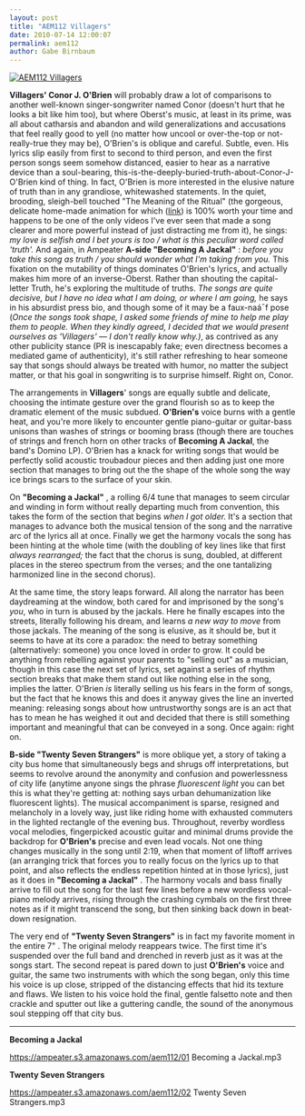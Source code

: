 ```yaml
---
layout: post
title: "AEM112 Villagers"
date: 2010-07-14 12:00:07
permalink: aem112
author: Gabe Birnbaum
---
```

[![AEM112 Villagers](https://ampeater.s3.amazonaws.com/aem112/Villagers.jpg)](https://ampeater.s3.amazonaws.com/aem112/Villagers.jpg)

**Villagers' Conor J. O'Brien** will probably draw a lot of comparisons to another well-known singer-songwriter named Conor (doesn't hurt that he looks a bit like him too), but where Oberst's music, at least in its prime, was all about catharsis and abandon and wild generalizations and accusations that feel really good to yell (no matter how uncool or over-the-top or not-really-true they may be), O'Brien's is oblique and careful. Subtle, even. His lyrics slip easily from first to second to third person, and even the first person songs seem somehow distanced, easier to hear as a narrative device than a soul-bearing, this-is-the-deeply-buried-truth-about-Conor-J-O'Brien kind of thing. In fact, O'Brien is more interested in the elusive nature of truth than in any grandiose, whitewashed statements. In the quiet, brooding, sleigh-bell touched "The Meaning of the Ritual" (the gorgeous, delicate home-made animation for which ([link](http://www.youtube.com/watch?v=KOvGeo-MNts&feature=player_embedded)) is 100% worth your time and happens to be one of the only videos I've ever seen that made a song clearer and more powerful instead of just distracting me from it), he sings: _my love is selfish and I bet yours is too /_ _what is this peculiar word called 'truth'._ And again, in Ampeater **A-side "Becoming A Jackal"** : _before you take this song as truth / you should wonder what I'm taking from you._ This fixation on the mutability of things dominates O'Brien's lyrics, and actually makes him more of an inverse-Oberst. Rather than shouting the capital-letter Truth, he's exploring the multitude of truths. _The songs are quite decisive, but I have no idea what I am doing, or where I am going,_ he says in his absurdist press bio, and though some of it may be a faux-naá¯f pose (_Once the songs took shape, I asked some friends of mine to help me play them to people. When they kindly agreed, I decided that we would present ourselves as 'Villagers' — I don't really know why.)_, as contrived as any other publicity stance (PR is inescapably fake; even directness becomes a mediated game of authenticity), it's still rather refreshing to hear someone say that songs should always be treated with humor, no matter the subject matter, or that his goal in songwriting is to surprise himself. Right on, Conor.

<!-- more -->

The arrangements in **Villagers**' songs are equally subtle and delicate, choosing the intimate gesture over the grand flourish so as to keep the dramatic element of the music subdued. **O'Brien's** voice burns with a gentle heat, and you're more likely to encounter gentle piano-guitar or guitar-bass unisons than washes of strings or booming brass (though there are touches of strings and french horn on other tracks of **Becoming A Jackal**, the band's Domino LP). O'Brien has a knack for writing songs that would be perfectly solid acoustic troubadour pieces and then adding just one more section that manages to bring out the the shape of the whole song the way ice brings scars to the surface of your skin.

On **"Becoming a Jackal"** , a rolling 6/4 tune that manages to seem circular and winding in form without really departing much from convention, this takes the form of the section that begins _when I got older._ It's a section that manages to advance both the musical tension of the song and the narrative arc of the lyrics all at once. Finally we get the harmony vocals the song has been hinting at the whole time (with the doubling of key lines like that first _always rearranged;_ the fact that the chorus is sung, doubled, at different places in the stereo spectrum from the verses; and the one tantalizing harmonized line in the second chorus).

At the same time, the story leaps forward. All along the narrator has been daydreaming at the window, both cared for and imprisoned by the song's _you_, who in turn is abused by the jackals. Here he finally escapes into the streets, literally following his dream, and learns _a new way to move_ from those jackals. The meaning of the song is elusive, as it should be, but it seems to have at its core a paradox: the need to betray something (alternatively: someone) you once loved in order to grow. It could be anything from rebelling against your parents to "selling out" as a musician, though in this case the next set of lyrics, set against a series of rhythm section breaks that make them stand out like nothing else in the song, implies the latter. O'Brien _is_ literally selling us his fears in the form of songs, but the fact that he knows this and does it anyway gives the line an inverted meaning: releasing songs about how untrustworthy songs are is an act that has to mean he has weighed it out and decided that there is still something important and meaningful that can be conveyed in a song. Once again: right on.

**B-side "Twenty Seven Strangers"** is more oblique yet, a story of taking a city bus home that simultaneously begs and shrugs off interpretations, but seems to revolve around the anonymity and confusion and powerlessness of city life (anytime anyone sings the phrase _fluorescent light_ you can bet this is what they're getting at: nothing says urban dehumanization like fluorescent lights). The musical accompaniment is sparse, resigned and melancholy in a lovely way, just like riding home with exhausted commuters in the lighted rectangle of the evening bus. Throughout, reverby wordless vocal melodies, fingerpicked acoustic guitar and minimal drums provide the backdrop for **O'Brien's** precise and even lead vocals. Not one thing changes musically in the song until 2:19, when that moment of liftoff arrives (an arranging trick that forces you to really focus on the lyrics up to that point, and also reflects the endless repetition hinted at in those lyrics), just as it does in **"Becoming a Jackal"** . The harmony vocals and bass finally arrive to fill out the song for the last few lines before a new wordless vocal-piano melody arrives, rising through the crashing cymbals on the first three notes as if it might transcend the song, but then sinking back down in beat-down resignation.

The very end of **"Twenty Seven Strangers"** is in fact my favorite moment in the entire 7" . The original melody reappears twice. The first time it's suspended over the full band and drenched in reverb just as it was at the songs start. The second repeat is pared down to just **O'Brien's** voice and guitar, the same two instruments with which the song began, only this time his voice is up close, stripped of the distancing effects that hid its texture and flaws. We listen to his voice hold the final, gentle falsetto note and then crackle and sputter out like a guttering candle, the sound of the anonymous soul stepping off that city bus.

---

**Becoming a Jackal**

https://ampeater.s3.amazonaws.com/aem112/01 Becoming a Jackal.mp3

**Twenty Seven Strangers**

https://ampeater.s3.amazonaws.com/aem112/02 Twenty Seven Strangers.mp3

